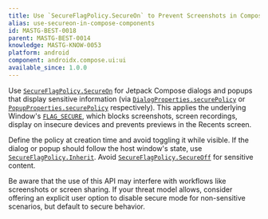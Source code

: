 ```yaml
---
title: Use `SecureFlagPolicy.SecureOn` to Prevent Screenshots in Compose Components
alias: use-secureon-in-compose-components
id: MASTG-BEST-0018
parent: MASTG-BEST-0014
knowledge: MASTG-KNOW-0053
platform: android
component: androidx.compose.ui:ui
available_since: 1.0.0
---
```


Use [`SecureFlagPolicy.SecureOn`](https://developer.android.com/reference/kotlin/androidx/compose/ui/window/SecureFlagPolicy#SecureOn) for Jetpack Compose dialogs and popups that display sensitive information (via [`DialogProperties.securePolicy`](https://developer.android.com/reference/kotlin/androidx/compose/ui/window/DialogProperties#securePolicy()) or [`PopupProperties.securePolicy`](https://developer.android.com/reference/kotlin/androidx/compose/ui/window/PopupProperties#securePolicy()) respectively). This applies the underlying Window's [`FLAG_SECURE`](https://developer.android.com/reference/android/view/WindowManager.LayoutParams#FLAG_SECURE), which blocks screenshots, screen recordings, display on insecure devices and prevents previews in the Recents screen.

Define the policy at creation time and avoid toggling it while visible. If the dialog or popup should follow the host window's state, use [`SecureFlagPolicy.Inherit`](https://developer.android.com/reference/kotlin/androidx/compose/ui/window/SecureFlagPolicy#Inherit). Avoid [`SecureFlagPolicy.SecureOff`](https://developer.android.com/reference/kotlin/androidx/compose/ui/window/SecureFlagPolicy#SecureOff) for sensitive content.

Be aware that the use of this API may interfere with workflows like screenshots or screen sharing. If your threat model allows, consider offering an explicit user option to disable secure mode for non-sensitive scenarios, but default to secure behavior.
